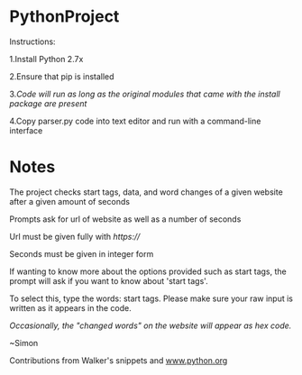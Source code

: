 # PythonProject

Instructions:

1.Install Python 2.7x

2.Ensure that pip is installed

3._Code will run as long as the original modules that came with the install package are present_

4.Copy parser.py code into text editor and run with a command-line interface


# Notes

The project checks start tags, data, and word changes of a given website after a given amount of seconds

Prompts ask for url of website as well as a number of seconds

Url must be given fully with _https://_

Seconds must be given in integer form

If wanting to know more about the options provided such as start tags, the prompt will ask if you want to know about 'start tags'. 

To select this, type the words: start tags. Please make sure your raw input is written as it appears in the code.

_Occasionally, the "changed words" on the website will appear as hex code._


~Simon

Contributions from Walker's snippets and www.python.org

